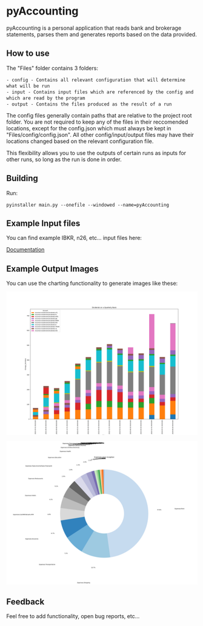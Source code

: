 # pyAccounting 

pyAccounting is a personal application that reads bank and brokerage statements, parses them and generates reports based on the data provided.


## How to use

The "Files" folder contains 3 folders:

    - config - Contains all relevant configuration that will determine what will be run
    - input - Contains input files which are referenced by the config and which are read by the program
    - output - Contains the files produced as the result of a run

The config files generally contain paths that are relative to the project root folder. You are not required to keep any of the files in their reccomended locations, except for the config.json which must always be kept in "Files/config/config.json". All other config/input/output files may have their locations changed based on the relevant configuration file.

This flexibility allows you to use the outputs of certain runs as inputs for other runs, so long as the run is done in order.

## Building

Run:


    pyinstaller main.py --onefile --windowed --name=pyAccounting

## Example Input files

You can find example IBKR, n26, etc... input files here:

[Documentation](Documentation)


## Example Output Images

You can use the charting functionality to generate images like these:

![Bar Chart](Documentation/Images/chart_01.png)

![Pie Chart](Documentation/Images/chart_04.png)

## Feedback

Feel free to add functionality, open bug reports, etc...